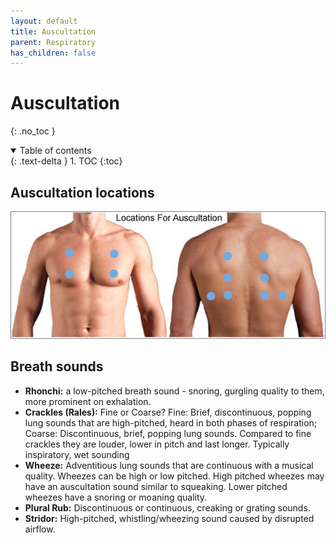 ```yaml
---
layout: default
title: Auscultation
parent: Respiratory
has_children: false
---
```


# Auscultation
{: .no_toc }

<details open markdown="block">
  <summary>
    Table of contents
  </summary>
  {: .text-delta }
1. TOC
{:toc}
</details>

## Auscultation locations

![Locations for auscultation](/assets/images/locationsforauscultation.jpg)

## Breath sounds

- **Rhonchi:** a low-pitched breath sound - snoring, gurgling quality to them, more prominent on exhalation.
- **Crackles (Rales):** Fine or Coarse? Fine: Brief, discontinuous, popping lung sounds that are high-pitched, heard in both phases of respiration; Coarse: Discontinuous, brief, popping lung sounds. Compared to fine crackles they are louder, lower in pitch and last longer. Typically inspiratory, wet sounding
- **Wheeze:** Adventitious lung sounds that are continuous with a musical quality. Wheezes can be high or low pitched. High pitched wheezes may have an auscultation sound similar to squeaking. Lower pitched wheezes have a snoring or moaning quality. 
- **Plural Rub:** Discontinuous or continuous, creaking or grating sounds.
- **Stridor:** High-pitched, whistling/wheezing sound caused by disrupted airflow.
